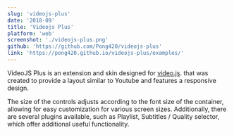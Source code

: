 ```yaml
---
slug: 'videojs-plus'
date: '2018-09'
title: 'Videojs Plus'
platform: 'web'
screenshot: './videojs-plus.png'
github: 'https://github.com/Pong420/videojs-plus'
link: 'https://pong420.github.io/videojs-plus/examples/'
---
```


<span>VideoJS Plus</span> is an extension and skin designed for <a href="https://github.com/videojs/video.js">video.js</a>. that was created to provide a layout similar to <span>Youtube</span> and features a responsive design.

The size of the controls adjusts according to the font size of the container, allowing for easy customization for various screen sizes. Additionally, there are several plugins available, such as <span>Playlist</span>, <span>Subtitles / Quality selector</span>, which offer additional useful functionality.
